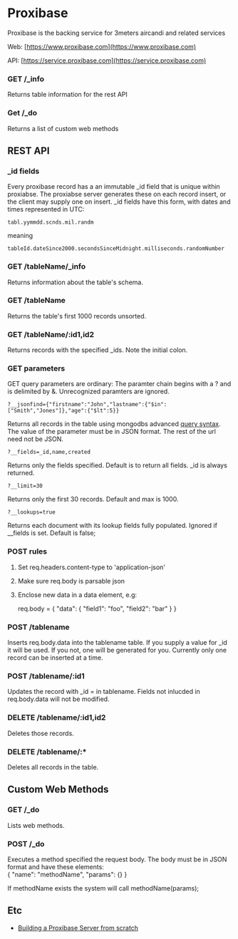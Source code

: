# Proxibase
Proxibase is the backing service for 3meters aircandi and related services

Web: [https://www.proxibase.com](https://www.proxibase.com)

API: [https://service.proxibase.com](https://service.proxibase.com)

### GET /_info
Returns table information for the rest API

### Get /_do
Returns a list of custom web methods

## REST API

### _id fields
Every proxibase record has a an immutable _id field that is unique within proxiabse.  The proxiabse server generates these on each record insert, or the client may supply one on insert. _id fields have this form, with dates and times represented in UTC: 

    tabl.yymmdd.scnds.mil.randm

meaning

    tableId.dateSince2000.secondsSinceMidnight.milliseconds.randomNumber

### GET /tableName/_info
Returns information about the table's schema.

### GET /tableName
Returns the table's first 1000 records unsorted.

### GET /tableName/:id1,id2
Returns records with the specified _ids. Note the initial colon.

### GET parameters
GET query parameters are ordinary: The paramter chain begins with a ? and is delimited by &.  Unrecognized paramters are ignored.

    ?__jsonfind={"firstname":"John","lastname":{"$in":["Smith","Jones"]},"age":{"$lt":5}}
Returns all records in the table using mongodbs advanced [query syntax](http://www.mongodb.org/display/DOCS/Advanced+Queries).  The value of the parameter must be in JSON format. The rest of the url need not be JSON.

    ?__fields=_id,name,created
Returns only the fields specified. Default is to return all fields. _id is always returned. 

    ?__limit=30
Returns only the first 30 records.  Default and max is 1000.

    ?__lookups=true 
Returns each document with its lookup fields fully populated. Ignored if __fields is set. Default is false;


### POST rules
1. Set req.headers.content-type to 'application-json'
2. Make sure req.body is parsable json
3. Enclose new data in a data element, e.g: 

    req.body = {
      "data": {
        "field1": "foo",
        "field2": "bar" 
      }
    }

### POST /tablename
Inserts req.body.data into the tablename table.  If you supply a value for _id it will be used.  If you not, one will be generated for you. Currently only one record can be inserted at a time.

### POST /tablename/:id1
Updates the record with _id = <id1> in tablename.  Fields not inlucded in req.body.data will not be modified.

### DELETE /tablename/:id1,id2
Deletes those records.

### DELETE /tablename/:*
Deletes all records in the table.

## Custom Web Methods

### GET /_do
Lists web methods.

### POST /_do
Executes a method specified the request body. The body must be in JSON format and have these elements:  
    {
      "name": "methodName",
      "params": {}
    } 

If methodName exists the system will call methodName(params);

## Etc
* [Building a Proxibase Server from scratch](wiki/ServerSetup)
